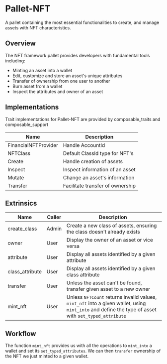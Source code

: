 # Pallet-NFT
A pallet containing the most essential functionalities to create, and manage assets with NFT characteristics.

## Overview
The NFT framework pallet provides developers with fundamental tools including:
* Minting an asset into a wallet
* Edit, customize and store an asset's unique attributes
* Transfer of ownership from one user to another
* Burn asset from a wallet
* Inspect the attributes and owner of an asset

## Implementations
Trait implementations for Pallet-NFT are provided by composable_traits and composable_support

| Name                 | Description                        |
|----------------------|------------------------------------|
| FinancialNFTProvider | Handle AccountId                   |
| NFTClass             | Default ClassId type for NFT's     |
| Create               | Handle creation of assets          |  
| Inspect              | Inspect information of an asset    |
| Mutate               | Change an asset's information      |
| Transfer             | Facilitate transfer of ownership   |

## Extrinsics
| Name                      | Caller | Description                                                                                                                                         |
|---------------------------|--------|-----------------------------------------------------------------------------------------------------------------------------------------------------|
| create_class              | Admin  | Create a new class of assets, ensuring the class doesn't already exists                                                                             |
| owner                     | User   | Display the owner of an asset or vice versa                                                                                                         |
| attribute                 | User   | Display all assets identified by a given attribute                                                                                                  |
| class_attribute           | User   | Display all assets identified by a given class attribute                                                                                            |
| transfer                  | User   | Unless the asset can't be found, transfer given asset to a new owner                                                                                |
| mint_nft                  | User   | Unless `NFTCount` returns invalid values, `mint_nft` into a given wallet, using `mint_into` and define the type of asset with `set_typed_attribute` |


## Workflow
The function `mint_nft` provides us with all the operations to `mint_into` a wallet and set its `set_typed_attributes`.
We can then `transfer` ownership of the NFT we just minted to a given wallet.
